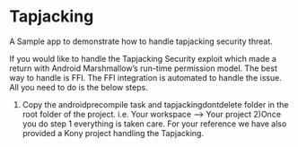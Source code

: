 # Tapjacking
A Sample app to demonstrate how to handle tapjacking security threat.

If you would like to handle the Tapjacking Security exploit which made a return with Android Marshmallow’s run-time permission model.
The best way to handle is FFI. The FFI integration is automated to handle the issue.
All you need to do is the below steps.
1) Copy the androidprecompile task and tapjackingdontdelete folder in the root folder of the project.
i.e. Your workspace --> Your project 
2)Once you do step 1 everything is taken care. 
For your reference we have also provided a Kony project handling the Tapjacking.
